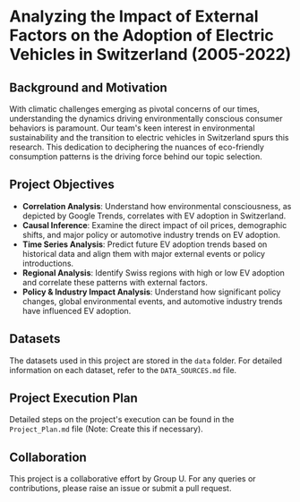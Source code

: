 # Analyzing the Impact of External Factors on the Adoption of Electric Vehicles in Switzerland (2005-2022)

## Background and Motivation
With climatic challenges emerging as pivotal concerns of our times, understanding the dynamics driving environmentally conscious consumer behaviors is paramount. Our team's keen interest in environmental sustainability and the transition to electric vehicles in Switzerland spurs this research. This dedication to deciphering the nuances of eco-friendly consumption patterns is the driving force behind our topic selection.

## Project Objectives
- **Correlation Analysis**: Understand how environmental consciousness, as depicted by Google Trends, correlates with EV adoption in Switzerland.
- **Causal Inference**: Examine the direct impact of oil prices, demographic shifts, and major policy or automotive industry trends on EV adoption.
- **Time Series Analysis**: Predict future EV adoption trends based on historical data and align them with major external events or policy introductions.
- **Regional Analysis**: Identify Swiss regions with high or low EV adoption and correlate these patterns with external factors.
- **Policy & Industry Impact Analysis**: Understand how significant policy changes, global environmental events, and automotive industry trends have influenced EV adoption.

## Datasets
The datasets used in this project are stored in the `data` folder. For detailed information on each dataset, refer to the `DATA_SOURCES.md` file.

## Project Execution Plan
Detailed steps on the project's execution can be found in the `Project_Plan.md` file (Note: Create this if necessary).

## Collaboration
This project is a collaborative effort by Group U. For any queries or contributions, please raise an issue or submit a pull request.

